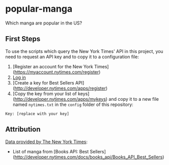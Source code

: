 # popular-manga
Which manga are popular in the US?

## First Steps

To use the scripts which query the New York Times' API in this project,
you need to request an API key and to copy it to a configuration file:

1. [Register an account for the New York Times]
   (https://myaccount.nytimes.com/register)
2. [Log in](https://myaccount.nytimes.com/auth/login)
3. [Create a key for Best Sellers API]
   (http://developer.nytimes.com/apps/register)
4. [Copy the key from your list of keys]
   (http://developer.nytimes.com/apps/mykeys)
   and copy it to a new file named `nytimes.txt`
   in the `config` folder of this repository:

```
Key: [replace with your key]
```

## Attribution

[Data provided by The New York Times](http://developer.nytimes.com/):
* List of manga from [Books API: Best Sellers]
  (http://developer.nytimes.com/docs/books_api/Books_API_Best_Sellers)

